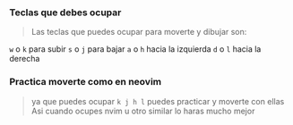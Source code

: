 ### Teclas que debes ocupar
> Las teclas que puedes ocupar para moverte y dibujar son:

`w` o `k` para subir
`s` o `j` para bajar
`a` o `h` hacia la izquierda
`d` o `l` hacia la derecha

### Practica moverte como en neovim
> ya que puedes ocupar `k j h l` puedes practicar y moverte con ellas 
> Asi cuando ocupes nvim u otro similar lo haras mucho mejor